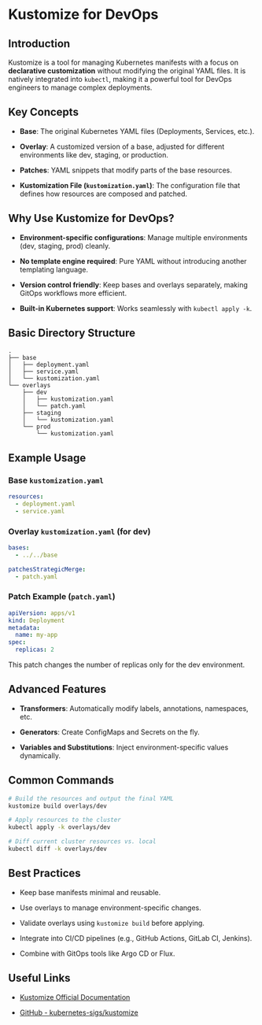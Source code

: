 # Kustomize for DevOps

## Introduction

Kustomize is a tool for managing Kubernetes manifests with a focus on **declarative customization** without modifying the original YAML files. It is natively integrated into `kubectl`, making it a powerful tool for DevOps engineers to manage complex deployments.

## Key Concepts

- **Base**: The original Kubernetes YAML files (Deployments, Services, etc.).
    
- **Overlay**: A customized version of a base, adjusted for different environments like dev, staging, or production.
    
- **Patches**: YAML snippets that modify parts of the base resources.
    
- **Kustomization File (`kustomization.yaml`)**: The configuration file that defines how resources are composed and patched.
    

## Why Use Kustomize for DevOps?

- **Environment-specific configurations**: Manage multiple environments (dev, staging, prod) cleanly.
    
- **No template engine required**: Pure YAML without introducing another templating language.
    
- **Version control friendly**: Keep bases and overlays separately, making GitOps workflows more efficient.
    
- **Built-in Kubernetes support**: Works seamlessly with `kubectl apply -k`.
    

## Basic Directory Structure

```
.
├── base
│   ├── deployment.yaml
│   ├── service.yaml
│   └── kustomization.yaml
└── overlays
    ├── dev
    │   ├── kustomization.yaml
    │   └── patch.yaml
    ├── staging
    │   └── kustomization.yaml
    └── prod
        └── kustomization.yaml
```

## Example Usage

### Base `kustomization.yaml`

```yaml
resources:
  - deployment.yaml
  - service.yaml
```

### Overlay `kustomization.yaml` (for dev)

```yaml
bases:
  - ../../base

patchesStrategicMerge:
  - patch.yaml
```

### Patch Example (`patch.yaml`)

```yaml
apiVersion: apps/v1
kind: Deployment
metadata:
  name: my-app
spec:
  replicas: 2
```

This patch changes the number of replicas only for the dev environment.

## Advanced Features

- **Transformers**: Automatically modify labels, annotations, namespaces, etc.
    
- **Generators**: Create ConfigMaps and Secrets on the fly.
    
- **Variables and Substitutions**: Inject environment-specific values dynamically.
    

## Common Commands

```bash
# Build the resources and output the final YAML
kustomize build overlays/dev

# Apply resources to the cluster
kubectl apply -k overlays/dev

# Diff current cluster resources vs. local
kubectl diff -k overlays/dev
```

## Best Practices

- Keep base manifests minimal and reusable.
    
- Use overlays to manage environment-specific changes.
    
- Validate overlays using `kustomize build` before applying.
    
- Integrate into CI/CD pipelines (e.g., GitHub Actions, GitLab CI, Jenkins).
    
- Combine with GitOps tools like Argo CD or Flux.
    

## Useful Links

- [Kustomize Official Documentation](https://kubectl.docs.kubernetes.io/references/kustomize/)
    
- [GitHub - kubernetes-sigs/kustomize](https://github.com/kubernetes-sigs/kustomize)